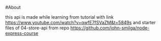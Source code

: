 #About

this api is made while learning from tutorial with link https://www.youtube.com/watch?v=qwfE7fSVaZM&t=5849s and starter files of 04-store-api from repo https://github.com/john-smilga/node-express-course
